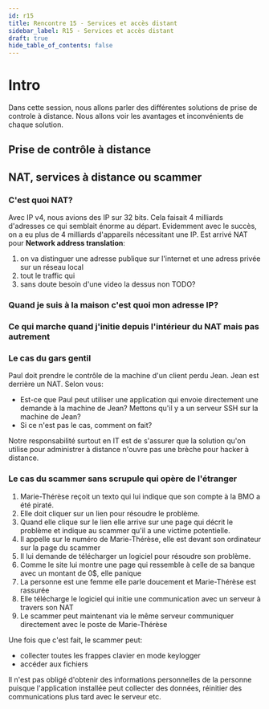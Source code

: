 ```yaml
---
id: r15
title: Rencontre 15 - Services et accès distant
sidebar_label: R15 - Services et accès distant
draft: true
hide_table_of_contents: false
---
```


# Intro

Dans cette session, nous allons parler des différentes solutions de prise de controle à distance. 
Nous allons voir les avantages et inconvénients de chaque solution.

## Prise de contrôle à distance



## NAT, services à distance ou scammer

### C'est quoi NAT?

Avec IP v4, nous avions des IP sur 32 bits. Cela faisait 4 milliards d'adresses ce qui semblait énorme au départ. Evidemment avec le succès, on a eu plus de 4 milliards d'appareils nécessitant une IP. Est arrivé NAT pour **Network address translation**:
1. on va distinguer une adresse publique sur l'internet et une adress privée sur un réseau local
2. tout le traffic qui
3. sans doute besoin d'une video la dessus non TODO?

### Quand je suis à la maison c'est quoi mon adresse IP?

### Ce qui marche quand j'initie depuis l'intérieur du NAT mais pas autrement

### Le cas du gars gentil

Paul doit prendre le contrôle de la machine d'un client perdu Jean. Jean est derrière un NAT. Selon vous:
- Est-ce que Paul peut utiliser une application qui envoie directement une demande à la machine de Jean? Mettons qu'il y a un serveur SSH sur la machine de Jean?
- Si ce n'est pas le cas, comment on fait?

Notre responsabilité surtout en IT est de s'assurer que la solution qu'on utilise pour administrer à distance n'ouvre pas une brèche pour hacker à distance.

### Le cas du scammer sans scrupule qui opère de l'étranger

1. Marie-Thérèse reçoit un texto qui lui indique que son compte à la BMO a été piraté.
2. Elle doit cliquer sur un lien pour résoudre le problème.
3. Quand elle clique sur le lien elle arrive sur une page qui décrit le problème et indique au scammer qu'il a une victime potentielle.
4. Il appelle sur le numéro de Marie-Thérèse, elle est devant son ordinateur sur la page du scammer
5. Il lui demande de télécharger un logiciel pour résoudre son problème.
6. Comme le site lui montre une page qui ressemble à celle de sa banque avec un montant de 0$, elle panique
7. La personne est une femme elle parle doucement et Marie-Thérèse est rassurée
8. Elle télécharge le logiciel qui initie une communication avec un serveur à travers son NAT
9. Le scammer peut maintenant via le même serveur communiquer directement avec le poste de Marie-Thérèse

Une fois que c'est fait, le scammer peut:
- collecter toutes les frappes clavier en mode keylogger
- accéder aux fichiers

Il n'est pas obligé d'obtenir des informations personnelles de la personne puisque l'application 
installée peut collecter des données, réinitier des communications plus tard avec le serveur etc.


